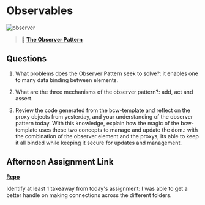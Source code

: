 # Observables

![observer](https://bcw.blob.core.windows.net/public/img/journals/8014045611652045)

> **📖 [The Observer Pattern](https://codeworksacademy.com/fs-student-guide/resources/wk3/04-Observer-Pattern)**

## Questions

1. What problems does the Observer Pattern seek to solve?: it enables one to many data binding between elements.

2. What are the three mechanisms of the observer pattern?: add, act and assert.

3. Review the code generated from the bcw-template and reflect on the proxy objects from yesterday, and your understanding of the observer pattern today. With this knowledge, explain how the magic of the bcw-template uses these two concepts to manage and update the dom.: with the combination of the observer element and the proxys, its able to keep it all binded while keeping it secure for updates and management.

## Afternoon Assignment Link

**[Repo](https://github.com/LucasPlummer/FruitSalad)**

Identify at least 1 takeaway from today's assignment: I was able to get a better handle on making connections across the different folders. 
